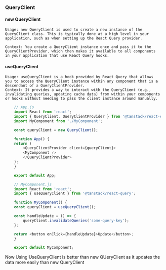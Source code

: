 ### QueryClient

#### new QueryClient
    Usage: new QueryClient is used to create a new instance of the QueryClient class. This is typically done at a high level in your application, such as when setting up the React Query provider.
    
    Context: You create a QueryClient instance once and pass it to the QueryClientProvider, which then makes it available to all components in your application that use React Query hooks.

#### useQueryClient
    Usage: useQueryClient is a hook provided by React Query that allows you to access the QueryClient instance within any component that is a descendant of a QueryClientProvider.
    Context: It provides a way to interact with the QueryClient (e.g., invalidating queries, updating cache data) from within your components or hooks without needing to pass the client instance around manually.


```javascript
    // App.js
    import React from 'react';
    import { QueryClient, QueryClientProvider } from '@tanstack/react-query';
    import MyComponent from './MyComponent';

    const queryClient = new QueryClient();

    function App() {
    return (
        <QueryClientProvider client={queryClient}>
        <MyComponent />
        </QueryClientProvider>
    );
    }

    export default App;

    // MyComponent.js
    import React from 'react';
    import { useQueryClient } from '@tanstack/react-query';

    function MyComponent() {
    const queryClient = useQueryClient();

    const handleUpdate = () => {
        queryClient.invalidateQueries('some-query-key');
    };

    return <button onClick={handleUpdate}>Update</button>;
    }

    export default MyComponent;
```

Now Using UseQueryClient is better than new QUeryClient as it updates the data more easily than new QueryClient